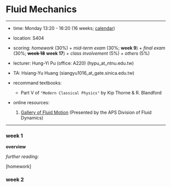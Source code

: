 # Fluid Mechanics
---

- time: Monday 13:20 - 16:20 (16 weeks; [calendar](/lecture/GR_pdf/2020calendar.pdf))

- location: S404 

- scoring: *homework* (30%) + *mid-term exam* (30%; **week 9**) + *final exam* (30%; **~~week 18~~** **week 17**) + *class involvement* (5%) + *others* (5%)

- lecturer: Hung-Yi Pu (office: A220)
(hypu_at_ntnu.edu.tw)

- TA: Hsiang-Yu Huang
(siangyu1016_at_gate.sinica.edu.tw)



- recommand textbooks: 

  - Part V of `"Modern Classical Physics"` by Kip Thorne & R. Blandford 
  



- online resources:
  1. [Gallery of Fluid Motion](https://gfm.aps.org/meetings?) (Presented by the APS Division of Fluid Dynamics)


---
### week 1
**overview**

*further reading:*


[homework]

### week 2

